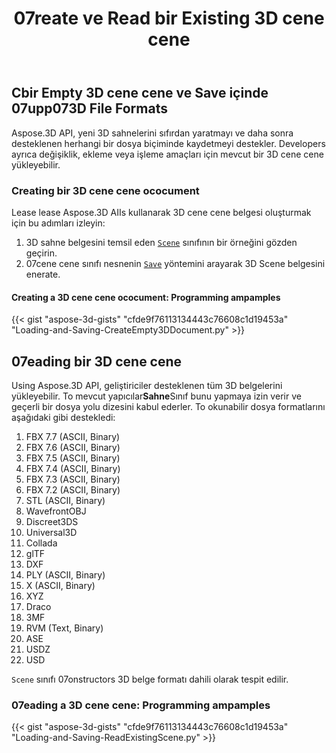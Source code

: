 ﻿---
title: 07reate ve Read bir Existing 3D cene cene
type: docs
weight: 10
url: /tr/python-net/create-and-read-an-existing-3d-scene/
description: Aspose.3D API, yeni 3D sahnelerini sıfırdan yaratmayı ve daha sonra desteklenen herhangi bir dosya biçiminde kaydetmeyi destekler. Developers ayrıca değişiklik, ekleme veya işleme amaçları için mevcut bir 3D cene cene yükleyebilir.
---
## **Cbir Empty 3D cene cene ve Save içinde 07upp073D File Formats**
Aspose.3D API, yeni 3D sahnelerini sıfırdan yaratmayı ve daha sonra desteklenen herhangi bir dosya biçiminde kaydetmeyi destekler. Developers ayrıca değişiklik, ekleme veya işleme amaçları için mevcut bir 3D cene cene yükleyebilir.
### **Creating bir 3D cene cene ococument**
Lease lease Aspose.3D AIIs kullanarak 3D cene cene belgesi oluşturmak için bu adımları izleyin:

1. 3D sahne belgesini temsil eden [`Scene`](https://reference.aspose.com/3d/net/aspose.threed/scene) sınıfının bir örneğini gözden geçirin.
1. 07cene cene sınıfı nesnenin [`Save`](https://reference.aspose.com/3d/net/aspose.threed/scene/methods/save) yöntemini arayarak 3D Scene belgesini enerate.
#### **Creating a 3D cene cene ococument: Programming ampamples**


{{< gist "aspose-3d-gists" "cfde9f76113134443c76608c1d19453a" "Loading-and-Saving-CreateEmpty3DDocument.py" >}}
## **07eading bir 3D cene cene**
Using Aspose.3D API, geliştiriciler desteklenen tüm 3D belgelerini yükleyebilir. To mevcut yapıcılar**Sahne**Sınıf bunu yapmaya izin verir ve geçerli bir dosya yolu dizesini kabul ederler. To okunabilir dosya formatlarını aşağıdaki gibi destekledi:

1. FBX 7.7 (ASCII, Binary)
1. FBX 7.6 (ASCII, Binary)
1. FBX 7.5 (ASCII, Binary)
1. FBX 7.4 (ASCII, Binary)
1. FBX 7.3 (ASCII, Binary)
1. FBX 7.2 (ASCII, Binary)
1. STL (ASCII, Binary)
1. WavefrontOBJ
1. Discreet3DS
1. Universal3D
1. Collada
1. glTF
1. DXF
1. PLY (ASCII, Binary)
1. X (ASCII, Binary)
1. XYZ
1. Draco
1. 3MF
1. RVM (Text, Binary)
1. ASE
1. USDZ
1. USD

`Scene` sınıfı 07onstructors 3D belge formatı dahili olarak tespit edilir.
### **07eading a 3D cene cene: Programming ampamples**
{{< gist "aspose-3d-gists" "cfde9f76113134443c76608c1d19453a" "Loading-and-Saving-ReadExistingScene.py" >}}
